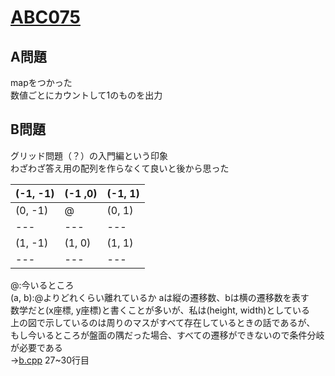 # [ABC075](https://beta.atcoder.jp/contests/abc075/)  
  
## A問題  
mapをつかった  
数値ごとにカウントして1のものを出力  
  
## B問題  
グリッド問題（？）の入門編という印象  
わざわざ答え用の配列を作らなくて良いと後から思った  

(-1, -1)|(-1 ,0)|(-1, 1)  
---|---|---  
(0, -1)|@|(0, 1)  
---|---|---  
(1, -1)|(1, 0)|(1, 1)  
---|---|---  

   
@:今いるところ  
(a, b):@よりどれくらい離れているか aは縦の遷移数、bは横の遷移数を表す  
数学だと(x座標, y座標)と書くことが多いが、私は(height, width)としている  
上の図で示しているのは周りのマスがすべて存在しているときの話であるが、
もし今いるところが盤面の隅だった場合、すべての遷移ができないので条件分岐が必要である  
→[b.cpp](https://github.com/ozikot/AtCoder/blob/master/ABC075/b.cpp) 27~30行目